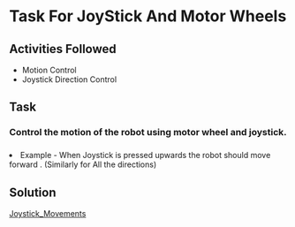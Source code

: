 # Task For JoyStick And Motor Wheels

## Activities Followed

<ul>
<li>Motion Control</li>
<li>Joystick Direction Control</li>
</ul>

## Task 

### Control the motion of the robot using motor wheel and joystick.
###
<li>Example - When Joystick is pressed upwards the robot should move forward . (Similarly for All the directions)</li>

## Solution 

<a href="https://github.com/deepaavudiappan/AlphabotV2/tree/00155f95efc2b72ecd84d1d14afa7b96079c1fd0/Alphabot%20V2%20-%20Ar/Activities/Joystick_Motor_Wheel" target="_blank">Joystick_Movements</a>
